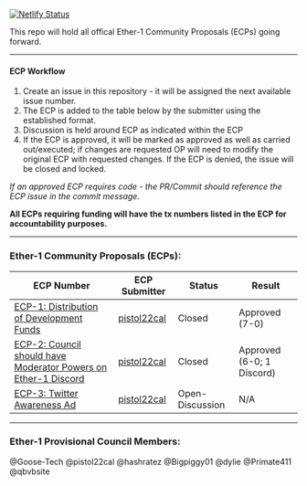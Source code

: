 [![Netlify Status](https://api.netlify.com/api/v1/badges/c8f965e7-e58d-41ba-927e-3766f7b8dfaf/deploy-status)](https://app.netlify.com/sites/vigorous-spence-843912/deploys)

This repo will hold all offical Ether-1 Community Proposals (ECPs) going forward.

---

#### ECP Workflow

1. Create an issue in this repository - it will be assigned the next available issue number.
2. The ECP is added to the table below by the submitter using the established format.
3. Discussion is held around ECP as indicated within the ECP
5. If the ECP is approved, it will be marked as approved as well as carried out/executed; if changes are requested OP will need to modify the original ECP with requested changes. If the ECP is denied, the issue will be closed and locked. 

*If an approved ECP requires code - the PR/Commit should reference the ECP issue in the commit message.*

**All ECPs requiring funding will have the tx numbers listed in the ECP for accountability purposes.**

---

### Ether-1 Community Proposals (ECPs):

| **ECP Number** | **ECP Submitter** | **Status** | **Result** |
|---|---|---|---|
| [ECP-1: Distribution of Development Funds](https://github.com/Ether1Project/ECPs/issues/11) | [pistol22cal](https://github.com/pistol22cal) | Closed | Approved (7-0) |
| [ECP-2: Council should have Moderator Powers on Ether-1 Discord](https://github.com/Ether1Project/ECPs/issues/12) | [pistol22cal](https://github.com/pistol22cal) | Closed  |  Approved (6-0; 1 Discord) |
| [ECP-3: Twitter Awareness Ad](https://github.com/Ether1Project/ECPs/issues/15) | [pistol22cal](https://github.com/pistol22cal) | Open-Discussion | N/A |

---

### Ether-1 Provisional Council Members:
@Goose-Tech
@pistol22cal
@hashratez
@Bigpiggy01
@dylie
@Primate411
@qbvbsite
